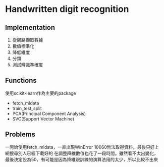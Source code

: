 # Handwritten digit recognition

## Implementation

1. 從網路擷取數據
1. 數值標準化
1. 降低維度
1. 分類
1. 測試辨識準確度

## Functions

使用scikit-learn作為主要的package
- fetch_mldata
- train_test_split
- PCA(Principal Component Analysis)
- SVC(Support Vector Machine)

## Problems

一開始使用fetch_mldata，一直出現WinError 10060無法取得資料，最後只好上網搜尋別人已經下載好的
在調整降維數值也花了一段時間，雖然看不太出變化，最後決定設為50，有可能是因為降維跟訓練的演算法用的太少，所以比較不出來
